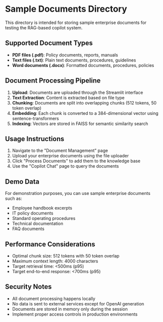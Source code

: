 # Sample Documents Directory

This directory is intended for storing sample enterprise documents for testing the RAG-based copilot system.

## Supported Document Types

- **PDF files (.pdf)**: Policy documents, reports, manuals
- **Text files (.txt)**: Plain text documents, procedures, guidelines  
- **Word documents (.docx)**: Formatted documents, procedures, policies

## Document Processing Pipeline

1. **Upload**: Documents are uploaded through the Streamlit interface
2. **Text Extraction**: Content is extracted based on file type
3. **Chunking**: Documents are split into overlapping chunks (512 tokens, 50 token overlap)
4. **Embedding**: Each chunk is converted to a 384-dimensional vector using sentence-transformers
5. **Indexing**: Vectors are stored in FAISS for semantic similarity search

## Usage Instructions

1. Navigate to the "Document Management" page
2. Upload your enterprise documents using the file uploader
3. Click "Process Documents" to add them to the knowledge base
4. Use the "Copilot Chat" page to query the documents

## Demo Data

For demonstration purposes, you can use sample enterprise documents such as:

- Employee handbook excerpts
- IT policy documents
- Standard operating procedures
- Technical documentation
- FAQ documents

## Performance Considerations

- Optimal chunk size: 512 tokens with 50 token overlap
- Maximum context length: 4000 characters
- Target retrieval time: <500ms (p95)
- Target end-to-end response: <700ms (p95)

## Security Notes

- All document processing happens locally
- No data is sent to external services except for OpenAI generation
- Documents are stored in memory only during the session
- Implement proper access controls in production environments
